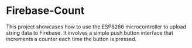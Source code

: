 # Firebase-Count
This project showcases how to use the ESP8266 microcontroller to upload string data to Firebase. It involves a simple push button interface that increments a counter each time the button is pressed.
